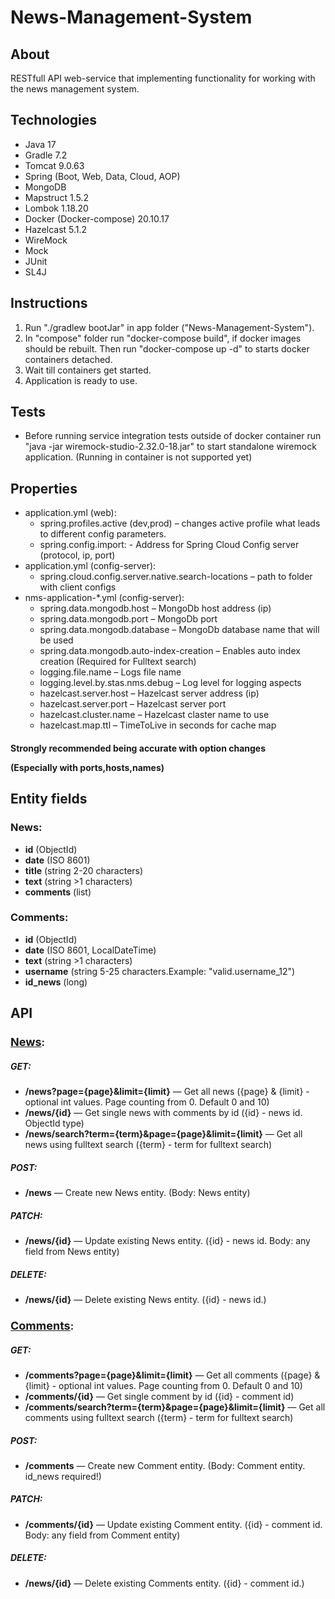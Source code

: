 # News-Management-System

## About
RESTfull API web-service that implementing functionality for working with the news management system.

## Technologies
+ Java 17
+ Gradle 7.2
+ Tomcat 9.0.63
+ Spring (Boot, Web, Data, Cloud, AOP)
+ MongoDB
+ Mapstruct 1.5.2
+ Lombok 1.18.20
+ Docker (Docker-compose) 20.10.17
+ Hazelcast 5.1.2
+ WireMock
+ Mock
+ JUnit
+ SL4J

## Instructions
1) Run "./gradlew bootJar" in app folder ("News-Management-System").
2) In "compose" folder run "docker-compose build", if docker images should be rebuilt.  Then run "docker-compose up -d" to starts docker containers detached.
3) Wait till containers get started.
4) Application is ready to use.

## Tests
- Before running service integration tests outside of docker container run "java -jar wiremock-studio-2.32.0-18.jar" to start standalone wiremock application. (Running in container is not supported yet)

## Properties
- application.yml (web):
  - spring.profiles.active (dev,prod) – changes active profile what leads to different config parameters.
  - spring.config.import: - Address for Spring Cloud Config server (protocol, ip, port)
- application.yml (config-server):
  - spring.cloud.config.server.native.search-locations – path to folder with client configs
- nms-application-*.yml (config-server):
  - spring.data.mongodb.host – MongoDb host address (ip)
  - spring.data.mongodb.port – MongoDb port
  - spring.data.mongodb.database – MongoDb database name that will be used
  - spring.data.mongodb.auto-index-creation – Enables auto index creation (Required for Fulltext search)
  - logging.file.name – Logs file name
  - logging.level.by.stas.nms.debug – Log level for logging aspects
  - hazelcast.server.host – Hazelcast server address (ip)
  - hazelcast.server.port – Hazelcast server port
  - hazelcast.cluster.name – Hazelcast claster name to use
  - hazelcast.map.ttl – TimeToLive in seconds for cache map
  
<h4>
  <p>Strongly recommended being accurate with option changes</p>
  <p>(Especially with ports,hosts,names)</p>
</h4>

## Entity fields
### News:
+ <b>id</b> (ObjectId)
+ <b>date</b> (ISO 8601)
+ <b>title</b> (string 2-20 characters)
+ <b>text</b> (string >1 characters)
+ <b>comments</b> (list)

### Comments:
+ <b>id</b> (ObjectId)
+ <b>date</b> (ISO 8601, LocalDateTime)
+ <b>text</b> (string >1 characters)
+ <b>username</b> (string 5-25 characters.Example: "valid.username_12")
+ <b>id_news</b> (long)

## API

### <font size="+1"><u>News</u></font>:
##### GET:
+ <b>/news?page={page}&limit={limit}</b> — Get all news ({page} & {limit} - optional int values. Page counting from 0. Default 0 and 10)
+ <b>/news/{id}</b> — Get single news with comments by id ({id} - news id. ObjectId type)
+ <b>/news/search?term={term}&page={page}&limit={limit}</b> — Get all news using fulltext search ({term} - term for fulltext search)
##### POST:
+ <b>/news</b> — Create new News entity. (Body: News entity)
##### PATCH:
+ <b>/news/{id}</b> — Update existing News entity. ({id} - news id. Body: any field from News entity)
##### DELETE:
+ <b>/news/{id}</b> — Delete existing News entity. ({id} - news id.)

### <font size="+1"><u>Comments</u></font>:
##### GET:
+ <b>/comments?page={page}&limit={limit}</b> — Get all comments ({page} & {limit} - optional int values. Page counting from 0. Default 0 and 10)
+ <b>/comments/{id}</b> — Get single comment by id ({id} - comment id)
+ <b>/comments/search?term={term}&page={page}&limit={limit}</b> — Get all comments using fulltext search ({term} - term for fulltext search)
##### POST:
+ <b>/comments</b> — Create new Comment entity. (Body: Comment entity. id_news required!)
##### PATCH:
+ <b>/comments/{id}</b> — Update existing Comment entity. ({id} - comment id. Body: any field from Comment entity)
##### DELETE:
+ <b>/news/{id}</b> — Delete existing Comments entity. ({id} - comment id.)
